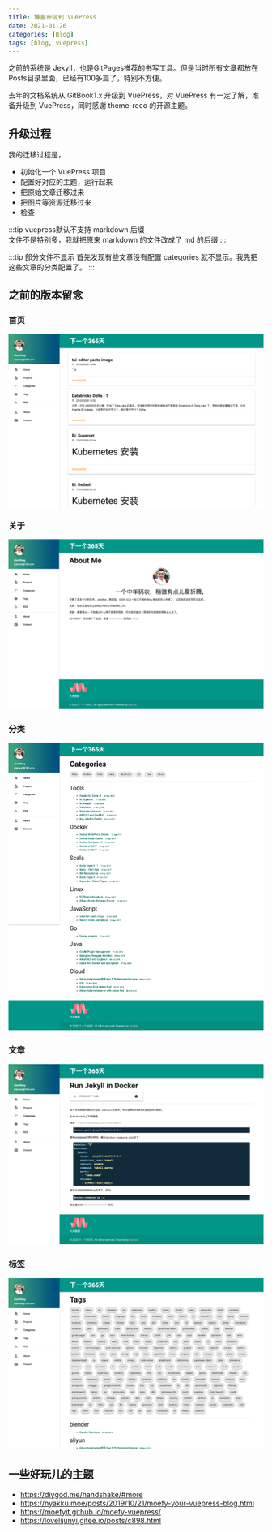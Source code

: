 ```yaml
---
title: 博客升级到 VuePress
date: 2021-01-26
categories: [Blog]
tags: [blog, vuepress]
---
```


之前的系统是 Jekyll，也是GitPages推荐的书写工具。但是当时所有文章都放在Posts目录里面，已经有100多篇了，特别不方便。

去年的文档系统从 GitBook1.x 升级到 VuePress，对 VuePress 有一定了解，准备升级到 VuePress，同时感谢 theme-reco 的开源主题。

## 升级过程

我的迁移过程是，

- 初始化一个 VuePress 项目
- 配置好对应的主题，运行起来
- 把原始文章迁移过来
- 把图片等资源迁移过来
- 检查

:::tip vuepress默认不支持 markdown 后缀                                                
文件不是特别多，我就把原来 markdown 的文件改成了 md 的后缀
:::

:::tip 部分文件不显示
首先发现有些文章没有配置 categories 就不显示。我先把这些文章的分类配置了。
:::

## 之前的版本留念

### 首页
![](./resources/2021-01-26-blogs-upgrade-to-vuepress/Next365Days.png)
### 关于
![](./resources/2021-01-26-blogs-upgrade-to-vuepress/AboutMe.png)
### 分类
![](./resources/2021-01-26-blogs-upgrade-to-vuepress/Categories.png)
### 文章
![](./resources/2021-01-26-blogs-upgrade-to-vuepress/RunJekyllinDocker.png)
### 标签
![](./resources/2021-01-26-blogs-upgrade-to-vuepress/Tags.png)


## 一些好玩儿的主题

- https://diygod.me/handshake/#more
- https://nyakku.moe/posts/2019/10/21/moefy-your-vuepress-blog.html
- https://moefyit.github.io/moefy-vuepress/
- https://lovelijunyi.gitee.io/posts/c898.html